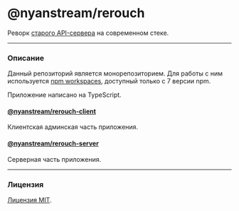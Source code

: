 # @nyanstream/rerouch

Реворк [старого API-сервера](https://github.com/nyanstream/php-api.nyan.stream) на современном стеке.

---

### Описание

Данный репозиторий является монорепозиторием. Для работы с ним используется [npm workspaces](https://docs.npmjs.com/cli/v7/using-npm/workspaces), доступный только с 7 версии npm.

Приложение написано на TypeScript.

#### [@nyanstream/rerouch-client](packages/client)

Клиентская админская часть приложения.

#### [@nyanstream/rerouch-server](packages/server)

Серверная часть приложения.

---

### Лицензия

[Лицензия MIT](LICENSE.txt).
